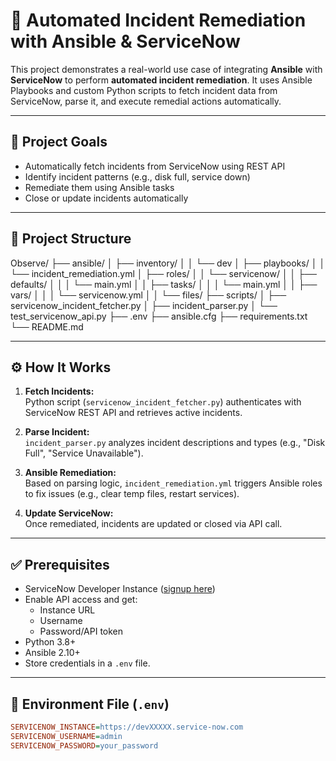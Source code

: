# 🔧 Automated Incident Remediation with Ansible & ServiceNow

This project demonstrates a real-world use case of integrating **Ansible** with **ServiceNow** to perform **automated incident remediation**. It uses Ansible Playbooks and custom Python scripts to fetch incident data from ServiceNow, parse it, and execute remedial actions automatically.

---

## 📌 Project Goals

- Automatically fetch incidents from ServiceNow using REST API
- Identify incident patterns (e.g., disk full, service down)
- Remediate them using Ansible tasks
- Close or update incidents automatically

---

## 📁 Project Structure

Observe/
├── ansible/
│ ├── inventory/
│ │ └── dev
│ ├── playbooks/
│ │ └── incident_remediation.yml
│ ├── roles/
│ │ └── servicenow/
│ │ ├── defaults/
│ │ │ └── main.yml
│ │ ├── tasks/
│ │ │ └── main.yml
│ │ ├── vars/
│ │ │ └── servicenow.yml
│ │ └── files/
├── scripts/
│ ├── servicenow_incident_fetcher.py
│ ├── incident_parser.py
│ └── test_servicenow_api.py
├── .env
├── ansible.cfg
├── requirements.txt
└── README.md



---

## ⚙️ How It Works

1. **Fetch Incidents:**  
   Python script (`servicenow_incident_fetcher.py`) authenticates with ServiceNow REST API and retrieves active incidents.

2. **Parse Incident:**  
   `incident_parser.py` analyzes incident descriptions and types (e.g., "Disk Full", "Service Unavailable").

3. **Ansible Remediation:**  
   Based on parsing logic, `incident_remediation.yml` triggers Ansible roles to fix issues (e.g., clear temp files, restart services).

4. **Update ServiceNow:**  
   Once remediated, incidents are updated or closed via API call.

---

## ✅ Prerequisites

- ServiceNow Developer Instance ([signup here](https://developer.servicenow.com/))
- Enable API access and get:
  - Instance URL
  - Username
  - Password/API token
- Python 3.8+
- Ansible 2.10+
- Store credentials in a `.env` file.

---

## 🔐 Environment File (`.env`)

```ini
SERVICENOW_INSTANCE=https://devXXXXX.service-now.com
SERVICENOW_USERNAME=admin
SERVICENOW_PASSWORD=your_password
